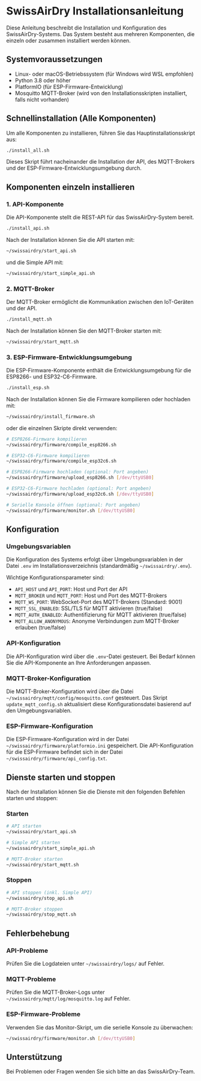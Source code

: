 # SwissAirDry Installationsanleitung

Diese Anleitung beschreibt die Installation und Konfiguration des SwissAirDry-Systems. Das System besteht aus mehreren Komponenten, die einzeln oder zusammen installiert werden können.

## Systemvoraussetzungen

- Linux- oder macOS-Betriebssystem (für Windows wird WSL empfohlen)
- Python 3.8 oder höher
- PlatformIO (für ESP-Firmware-Entwicklung)
- Mosquitto MQTT-Broker (wird von den Installationsskripten installiert, falls nicht vorhanden)

## Schnellinstallation (Alle Komponenten)

Um alle Komponenten zu installieren, führen Sie das Hauptinstallationsskript aus:

```bash
./install_all.sh
```

Dieses Skript führt nacheinander die Installation der API, des MQTT-Brokers und der ESP-Firmware-Entwicklungsumgebung durch.

## Komponenten einzeln installieren

### 1. API-Komponente

Die API-Komponente stellt die REST-API für das SwissAirDry-System bereit.

```bash
./install_api.sh
```

Nach der Installation können Sie die API starten mit:

```bash
~/swissairdry/start_api.sh
```

und die Simple API mit:

```bash
~/swissairdry/start_simple_api.sh
```

### 2. MQTT-Broker

Der MQTT-Broker ermöglicht die Kommunikation zwischen den IoT-Geräten und der API.

```bash
./install_mqtt.sh
```

Nach der Installation können Sie den MQTT-Broker starten mit:

```bash
~/swissairdry/start_mqtt.sh
```

### 3. ESP-Firmware-Entwicklungsumgebung

Die ESP-Firmware-Komponente enthält die Entwicklungsumgebung für die ESP8266- und ESP32-C6-Firmware.

```bash
./install_esp.sh
```

Nach der Installation können Sie die Firmware kompilieren oder hochladen mit:

```bash
~/swissairdry/install_firmware.sh
```

oder die einzelnen Skripte direkt verwenden:

```bash
# ESP8266-Firmware kompilieren
~/swissairdry/firmware/compile_esp8266.sh

# ESP32-C6-Firmware kompilieren
~/swissairdry/firmware/compile_esp32c6.sh

# ESP8266-Firmware hochladen (optional: Port angeben)
~/swissairdry/firmware/upload_esp8266.sh [/dev/ttyUSB0]

# ESP32-C6-Firmware hochladen (optional: Port angeben)
~/swissairdry/firmware/upload_esp32c6.sh [/dev/ttyUSB0]

# Serielle Konsole öffnen (optional: Port angeben)
~/swissairdry/firmware/monitor.sh [/dev/ttyUSB0]
```

## Konfiguration

### Umgebungsvariablen

Die Konfiguration des Systems erfolgt über Umgebungsvariablen in der Datei `.env` im Installationsverzeichnis (standardmäßig `~/swissairdry/.env`).

Wichtige Konfigurationsparameter sind:

- `API_HOST` und `API_PORT`: Host und Port der API
- `MQTT_BROKER` und `MQTT_PORT`: Host und Port des MQTT-Brokers
- `MQTT_WS_PORT`: WebSocket-Port des MQTT-Brokers (Standard: 9001)
- `MQTT_SSL_ENABLED`: SSL/TLS für MQTT aktivieren (true/false)
- `MQTT_AUTH_ENABLED`: Authentifizierung für MQTT aktivieren (true/false)
- `MQTT_ALLOW_ANONYMOUS`: Anonyme Verbindungen zum MQTT-Broker erlauben (true/false)

### API-Konfiguration

Die API-Konfiguration wird über die `.env`-Datei gesteuert. Bei Bedarf können Sie die API-Komponente an Ihre Anforderungen anpassen.

### MQTT-Broker-Konfiguration

Die MQTT-Broker-Konfiguration wird über die Datei `~/swissairdry/mqtt/config/mosquitto.conf` gesteuert. Das Skript `update_mqtt_config.sh` aktualisiert diese Konfigurationsdatei basierend auf den Umgebungsvariablen.

### ESP-Firmware-Konfiguration

Die ESP-Firmware-Konfiguration wird in der Datei `~/swissairdry/firmware/platformio.ini` gespeichert. Die API-Konfiguration für die ESP-Firmware befindet sich in der Datei `~/swissairdry/firmware/api_config.txt`.

## Dienste starten und stoppen

Nach der Installation können Sie die Dienste mit den folgenden Befehlen starten und stoppen:

### Starten

```bash
# API starten
~/swissairdry/start_api.sh

# Simple API starten
~/swissairdry/start_simple_api.sh

# MQTT-Broker starten
~/swissairdry/start_mqtt.sh
```

### Stoppen

```bash
# API stoppen (inkl. Simple API)
~/swissairdry/stop_api.sh

# MQTT-Broker stoppen
~/swissairdry/stop_mqtt.sh
```

## Fehlerbehebung

### API-Probleme

Prüfen Sie die Logdateien unter `~/swissairdry/logs/` auf Fehler.

### MQTT-Probleme

Prüfen Sie die MQTT-Broker-Logs unter `~/swissairdry/mqtt/log/mosquitto.log` auf Fehler.

### ESP-Firmware-Probleme

Verwenden Sie das Monitor-Skript, um die serielle Konsole zu überwachen:

```bash
~/swissairdry/firmware/monitor.sh [/dev/ttyUSB0]
```

## Unterstützung

Bei Problemen oder Fragen wenden Sie sich bitte an das SwissAirDry-Team.